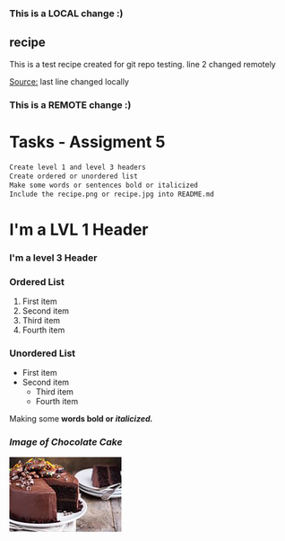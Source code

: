 ### This is a LOCAL change :)
## recipe
This is a test recipe created for git repo testing. line 2 changed remotely

[Source:](https://sallysbakingaddiction.com/triple-chocolate-layer-cake/)
last line changed locally
### This is a REMOTE change :)

# Tasks - Assigment 5
    Create level 1 and level 3 headers
    Create ordered or unordered list
    Make some words or sentences bold or italicized
    Include the recipe.png or recipe.jpg into README.md



# I'm a LVL 1 Header
### I'm a level 3 Header

### Ordered List
1. First item
2. Second item
3. Third item
4. Fourth item 

### Unordered List
- First item
- Second item
    - Third item
    - Fourth item 


Making some <b> words bold<b> or <i>italicized<i>.


### <b><i>Image of Chocolate Cake <b><i>
![Chocolate Cake Recipe!](recipe.jpg)